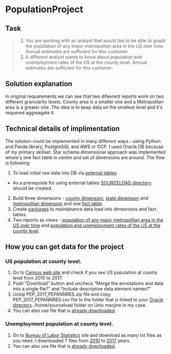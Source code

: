 # PopulationProject
## Task

>1) You are working with an analyst that would like to be able to graph the population of
any major metropolitan area in the US over time. Annual estimates are sufficient for this
customer.
>2) A different analyst wants to know about population and unemployment rates of the US
at the county level. Annual estimates are sufficient for this customer.

## Solution explanation
In original requarements we can see that two difeerent reports work on two different granularity levels.
County area is a smaller one and a Metropolitan area is a greater one.
The idea is to keep data on the smallest level and it's requered aggreagate it.

## Technical details of implimentation
The solution could be implemented in many different ways - using Python and Panda library, PostgreSQL and AWS or GCP.
I used Oracle DB because of my primary skillset.
Star schema dimensional approach was implemented where's one fact table in centre and set of dimensions are around.
The flow is following:
1. To load initial raw data into DB via [external tables](/External%20tables).
- As a prerequiste for using external tables [SOURCELOAD directory](/Directories/sourceload_dir.sql) should be created.
2. Build three dimensions - [county dimension](/Tables/dim_county.sql), [state dimension](/Tables/dim_state.sql) and [metropolitan dimension](Tables/dim_metropolitan.sql) and one [fact table](/Tables/fact_population.sql).
3. Create [packages](/Packages) to maintanance data load into dimesnions and fact tables.
4. Two reports as views - [population of any major metropolitan area in the US over time](/Views/total_population_by_metropolitan_view.sql) and [population and unemployment rates of the US
at the county level](/Views/total_unempoyed_by_county_view.sql).

## How you can get data for the project
### US population at county level.
1. Go to [Census web site](https://factfinder.census.gov/bkmk/table/1.0/en/PEP/2017/PEPANNRES/0100000US.05000.003) and check if you see US population at county level from 2010 to 2017.
2. Push “Download” button and uncheck “Merge the annotations and data into a single file?” and “Include descriptive data element names?”
3.	Unzip PEP_2017_PEPANNRES.zip file and copy PEP_2017_PEPANNRES.csv file to the folder that is linked to your [Oracle directory](/Directories/sourceload_dir.sql). /home/sourceload folder on Unix macjine in my case.
4. You can also use file that is [already downloaded](/Data%20files/Population.csv).

### Unemployment population at county level.
1. Go to [Bureau of Labor Statistics](https://www.bls.gov/lau/) site and download as many txt files as you need. I downloaded 7 files from [2010](https://www.bls.gov/lau/laucnty10.txt) to [2017](https://www.bls.gov/lau/laucnty17.txt) years.
2. You can also use file that is [already downloaded](/Data%20files/laucnty10.txt).


